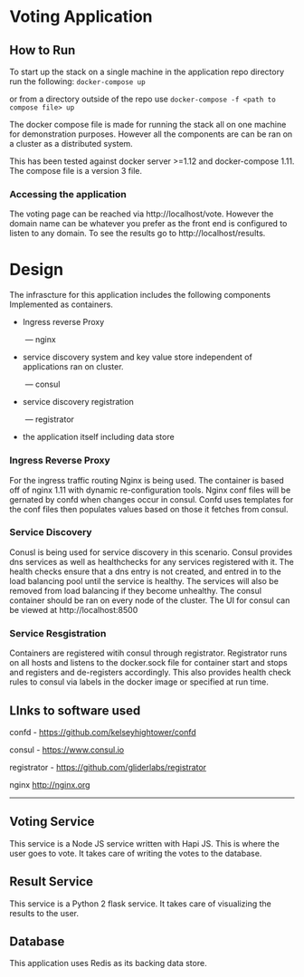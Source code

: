 # Voting Application 

## How to Run

To start up the stack on a single machine in the application repo directory run the following: `docker-compose up` 

or from a directory outside of the repo use `docker-compose -f <path to compose file> up`

The docker compose file is made for running the stack all on one machine for demonstration purposes. However all the components are can be ran on a cluster as a distributed system. 

This has been tested against docker server >=1.12 and docker-compose 1.11. The compose file is  a version 3 file.

### Accessing the application

The voting page can be reached via http://localhost/vote. However the domain name can be whatever you prefer as the front end is configured to listen to any domain. To see the results go to http://localhost/results. 

# Design

The infrascture for this application includes the following components Implemented as containers.

* Ingress reverse Proxy

  ​	— nginx

* service discovery system and key value store independent of applications ran on cluster.

  ​	— consul

* service discovery registration

  ​	— registrator

* the application itself including data store

### Ingress Reverse Proxy

For the ingress traffic routing Nginx is being used. The container is based off of nginx 1.11 with dynamic re-configuration tools. Nginx conf files will be gernated by confd when changes occur in consul. Confd uses templates for the conf files then populates values based on those it fetches from consul.

### Service Discovery

Conusl is being used for service discovery in this scenario. Consul provides dns services as well as healthchecks for any services registered with it. The health checks ensure that a dns entry is not created, and entred in to the load balancing pool until the service is healthy. The services will also be removed from load balancing if they become unhealthy. The consul container should be ran on every node of the cluster. The UI for consul can be viewed at http://localhost:8500

### Service Resgistration

Containers are registered witih consul through registrator. Registrator runs on all hosts and listens to the docker.sock file for container start and stops and registers and de-registers accordingly. This also provides health check rules to consul via labels in the docker image or specified at run time. 



## LInks to software used

confd - https://github.com/kelseyhightower/confd

consul - https://www.consul.io

registrator - https://github.com/gliderlabs/registrator

nginx http://nginx.org



---



## Voting Service
This service is a Node JS service written with Hapi JS. This is where the user
goes to vote. It takes care of writing the votes to the database.

## Result Service
This service is a Python 2 flask service. It takes care of visualizing the
results to the user.

## Database
This application uses Redis as its backing data store.

